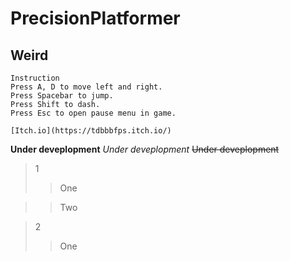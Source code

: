 # PrecisionPlatformer
## Weird

```
Instruction
Press A, D to move left and right.
Press Spacebar to jump.
Press Shift to dash.
Press Esc to open pause menu in game.

[Itch.io](https://tdbbbfps.itch.io/)
```

**Under deveplopment**
*Under deveplopment*
~~Under deveplopment~~

> 1
> > One

> > Two

> 2
> > One
